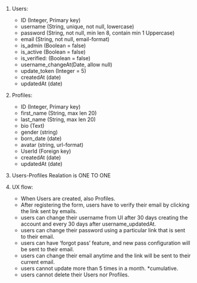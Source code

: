 1. Users:
    - ID (Integer, Primary key)
    - username (String, unique, not null, lowercase)
    - password (String, not null, min len 8, contain min 1 Uppercase)
    - email (String, not null, email-format)
    - is_admin (Boolean = false)
    - is_active (Boolean = false)
    - is_verified: (Boolean = false)
    - username_changeAt(Date, allow null)
    - update_token (Integer = 5)
    - createdAt (date)
    - updatedAt (date) 

2. Profiles:
    - ID (Integer, Primary key)
    - first_name (String, max len 20)
    - last_name (String, max len 20)
    - bio (Text)
    - gender (string)
    - born_date (date)
    - avatar (string, url-format)
    - UserId (Foreign key)
    - createdAt (date)
    - updatedAt (date)

3. Users-Profiles Realation is ONE TO ONE

4. UX flow:
    - When Users are created, also Profiles.
    - After registering the form, users have to verify their email by    clicking the link sent by emails.
    - users can change their username from UI after 30 days creating the account and every 30 days after username_updatedAt.
    - users can change their password using a particular link that is sent   to their email.
    - users can have ‘forgot pass’ feature, and new pass configuration will  be sent to their email.
    - users can change their email anytime and the link will be sent to  their current email.
    - users cannot update more than 5 times in a month. *cumulative.
    - users cannot delete their Users nor Profiles.
